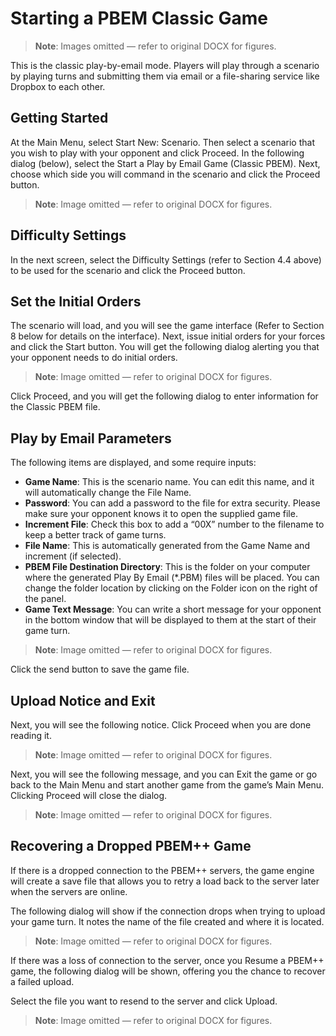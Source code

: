 # Starting a PBEM Classic Game

> **Note**: Images omitted — refer to original DOCX for figures.


This is the classic play\-by\-email mode\. Players will play through a scenario by playing turns and submitting them via email or a file\-sharing service like Dropbox to each other\.

## Getting Started

At the Main Menu, select Start New: Scenario\. Then select a scenario that you wish to play with your opponent and click Proceed\. In the following dialog \(below\), select the Start a Play by Email Game \(Classic PBEM\)\. Next, choose which side you will command in the scenario and click the Proceed button\.

> **Note**: Image omitted — refer to original DOCX for figures.



## Difficulty Settings

In the next screen, select the Difficulty Settings \(refer to Section 4\.4 above\) to be used for the scenario and click the Proceed button\. 

## Set the Initial Orders

The scenario will load, and you will see the game interface \(Refer to Section 8 below for details on the interface\)\. Next, issue initial orders for your forces and click the Start button\. You will get the following dialog alerting you that your opponent needs to do initial orders\.

> **Note**: Image omitted — refer to original DOCX for figures.



Click Proceed, and you will get the following dialog to enter information for the Classic PBEM file\.

## Play by Email Parameters

The following items are displayed, and some require inputs:

- __Game Name__: This is the scenario name\. You can edit this name, and it will automatically change the File Name\.
- __Password__: You can add a password to the file for extra security\. Please make sure your opponent knows it to open the supplied game file\.
- __Increment File__: Check this box to add a “00X” number to the filename to keep a better track of game turns\.
- __File Name__: This is automatically generated from the Game Name and increment \(if selected\)\.
- __PBEM File Destination Directory__: This is the folder on your computer where the generated Play By Email \(\*\.PBM\) files will be placed\. You can change the folder location by clicking on the Folder icon on the right of the panel\.
- __Game Text Message__: You can write a short message for your opponent in the bottom window that will be displayed to them at the start of their game turn\.

> **Note**: Image omitted — refer to original DOCX for figures.



Click the send button to save the game file\. 

## Upload Notice and Exit

Next, you will see the following notice\. Click Proceed when you are done reading it\.

> **Note**: Image omitted — refer to original DOCX for figures.



Next, you will see the following message, and you can Exit the game or go back to the Main Menu and start another game from the game’s Main Menu\. Clicking Proceed will close the dialog\.

> **Note**: Image omitted — refer to original DOCX for figures.



## Recovering a Dropped PBEM\+\+ Game

If there is a dropped connection to the PBEM\+\+ servers, the game engine will create a save file that allows you to retry a load back to the server later when the servers are online\.

The following dialog will show if the connection drops when trying to upload your game turn\. It notes the name of the file created and where it is located\. 

> **Note**: Image omitted — refer to original DOCX for figures.



If there was a loss of connection to the server, once you Resume a PBEM\+\+ game, the following dialog will be shown, offering you the chance to recover a failed upload\.

Select the file you want to resend to the server and click Upload\.

> **Note**: Image omitted — refer to original DOCX for figures.



